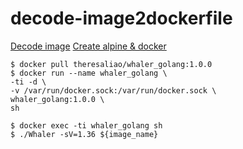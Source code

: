 # decode-image2dockerfile
[Decode image](https://github.com/P3GLEG/Whaler)
[Create alpine & docker](https://github.com/Cethy/alpine-docker-client)

```shell=
$ docker pull theresaliao/whaler_golang:1.0.0
$ docker run --name whaler_golang \
-ti -d \
-v /var/run/docker.sock:/var/run/docker.sock \
whaler_golang:1.0.0 \
sh
           
$ docker exec -ti whaler_golang sh
$ ./Whaler -sV=1.36 ${image_name}
```
